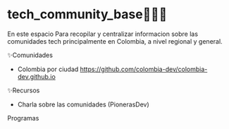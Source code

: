 # tech_community_base👩🏽‍💻
En este espacio Para recopilar y centralizar informacion sobre las comunidades tech principalmente en Colombia, a nivel regional y general.

✨Comunidades
* Colombia por ciudad https://github.com/colombia-dev/colombia-dev.github.io


✨Recursos
* Charla sobre las comunidades (PionerasDev)

Programas
